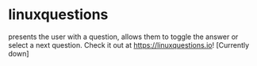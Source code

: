 # linuxquestions
presents the user with a question, allows them to toggle the answer or select a next question. Check it out at https://linuxquestions.io! [Currently down]

